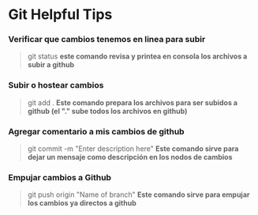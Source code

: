 # Git Helpful Tips

### Verificar que cambios tenemos en linea para subir

> git status
> **este comando revisa y printea en consola los archivos a subir a github**

### Subir o hostear cambios

> git add .
> **Este comando prepara los archivos para ser subidos a github (el "." sube todos los archivos en github)**

### Agregar comentario a mis cambios de github

> git commit -m "Enter description here"
> **Este comando sirve para dejar un mensaje como descripción en los nodos de cambios**

### Empujar cambios a Github

> git push origin "Name of branch"
**Este comando sirve para empujar los cambios ya directos a github**

